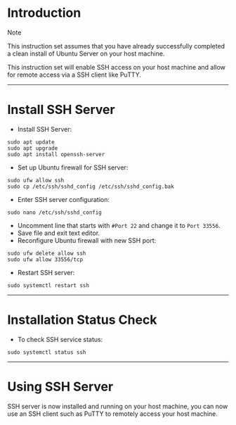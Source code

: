 # Introduction
> [!NOTE]
> This instruction set assumes that you have already successfully completed a clean install of Ubuntu Server on your host machine.

This instruction set will enable SSH access on your host machine and allow for remote access via a SSH client like PuTTY.

-----
# Install SSH Server
* Install SSH Server:
```
sudo apt update
sudo apt upgrade
sudo apt install openssh-server
```
* Set up Ubuntu firewall for SSH server:
```
sudo ufw allow ssh
sudo cp /etc/ssh/sshd_config /etc/ssh/sshd_config.bak
```
* Enter SSH server configuration:
```
sudo nano /etc/ssh/sshd_config
```
* Uncomment line that starts with `#Port 22` and change it to `Port 33556`.
* Save file and exit text editor.
* Reconfigure Ubuntu firewall with new SSH port:
```
sudo ufw delete allow ssh
sudo ufw allow 33556/tcp
```
* Restart SSH server:
```
sudo systemctl restart ssh
```
-----
# Installation Status Check
* To check SSH service status:
```
sudo systemctl status ssh
```
-----
# Using SSH Server
SSH server is now installed and running on your host machine, you can now use an SSH client such as PuTTY to remotely access your host machine.
